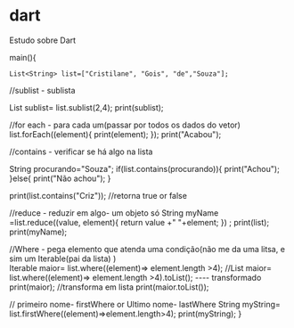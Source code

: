 # dart
Estudo sobre Dart 

main(){

    List<String> list=["Cristilane", "Gois", "de","Souza"];
   
  //sublist - sublista 
  
  List<String> sublist=  list.sublist(2,4);
  print(sublist);
  
  //for each - para cada um(passar por todos os dados do vetor)
  list.forEach((element){
    print(element);
  });
  print("Acabou");
  
  //contains - verificar se há algo na lista 
  
  String procurando="Souza";
  if(list.contains(procurando)){
    print("Achou");
  }else{
    print("Não achou");
  }
  
  print(list.contains("Criz"));
  //retorna true or false
  
  //reduce - reduzir em algo- um objeto só 
  String myName =list.reduce((value, element){
    return value +" "+element; 
  }) ; 
  print(list);
  print(myName);
  
  
  //Where - pega elemento que atenda uma condição(não me da uma litsa, e sim um Iterable(pai da lista) )  
Iterable maior= list.where((element)=> element.length >4);
  //List<String> maior= list.where((element)=> element.length >4).toList();  ---- transformado 
  print(maior); 
  //transforma em lista 
  print(maior.toList());
  
  // primeiro nome- firstWhere or Ultimo nome- lastWhere 
  String myString= list.firstWhere((element)=>element.length>4); 
  print(myString);
}

